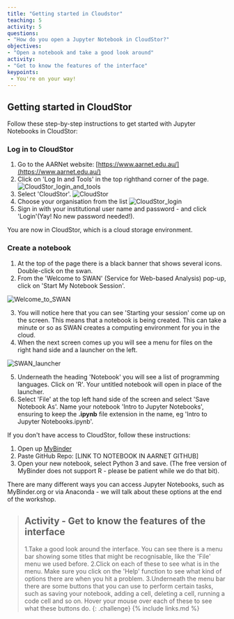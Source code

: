 ```yaml
---
title: "Getting started in Cloudstor"
teaching: 5
activity: 5
questions:
- "How do you open a Jupyter Notebook in CloudStor?"
objectives:
- "Open a notebook and take a good look around"
activity:
- "Get to know the features of the interface"
keypoints:
 - You're on your way!
---
```

## Getting started in CloudStor

Follow these step-by-step instructions to get started with Jupyter Notebooks in CloudStor:

### Log in to CloudStor

1. Go to the AARNet website: [https://www.aarnet.edu.au/](https://www.aarnet.edu.au/)
2. Click on 'Log In and Tools' in the top righthand corner of the page.
![CloudStor_login_and_tools](\Introduction_to_Jupyter_notebooks\images\CloudStor_login_and_tools.png)
3. Select 'CloudStor'.
![CloudStor](\Introduction_to_Jupyter_notebooks\images\CloudStor.png)
4. Choose your organisation from the list
![CloudStor_login](\Introduction_to_Jupyter_notebooks\images\CloudStor_login.png)
5. Sign in with your institutional user name and password - and click 'Login'(Yay! No new password needed!).

You are now in CloudStor, which is a cloud storage environment.

### Create a notebook

1. At the top of the page there is a black banner that shows several icons. Double-click on the swan.
2. From the 'Welcome to SWAN' (Service for Web-based Analysis) pop-up, click on 'Start My Notebook Session'.

![Welcome_to_SWAN](\Introduction_to_Jupyter_notebooks\images\Welcome_to_SWAN.png)

3. You will notice here that you can see 'Starting your session' come up on the screen. This means that a notebook is being created. This can take a minute or so as SWAN creates a computing environment for you in the cloud.
4. When the next screen comes up you will see a menu for files on the right hand side and a launcher on the left.

![SWAN_launcher](\Introduction_to_Jupyter_notebooks\images\SWAN_launcher.png)

5. Underneath the heading 'Notebook' you will see a list of programming languages. Click on 'R'. Your untitled notebook will open in place of the launcher.
6. Select 'File' at the top left hand side of the screen and select 'Save Notebook As'. Name your notebook 'Intro to Jupyter Notebooks', ensuring to keep the **.ipynb** file extension in the name, eg 'Intro to Jupyter Notebooks.ipynb'.

If you don't have access to CloudStor, follow these instructions:

1. Open up [MyBinder](https://mybinder.org/)
2. Paste GitHub Repo: [LINK TO NOTEBOOK IN AARNET GITHUB]
3. Open your new notebook, select Python 3 and save. (The free version of MyBinder does not support R - please be patient while we do that bit).

There are many different ways you can access Jupyter Notebooks, such as MyBinder.org or via Anaconda - we will talk about these options at the end of the workshop.

> ## Activity - Get to know the features of the interface
>
> 1.Take a good look around the interface. You can see there is a menu bar showing some titles that might be recognisable, like the 'File' menu we used before.
> 2.Click on each of these to see what is in the menu. Make sure you click on the 'Help' function to see what kind of options there are when you hit a problem.
> 3.Underneath the menu bar there are some buttons that you can use to perform certain tasks, such as saving your notebook, adding a cell, deleting a cell, running a code cell and so on. Hover your mouse over each of these to see what these buttons do.
{: .challenge}
{% include links.md %}
